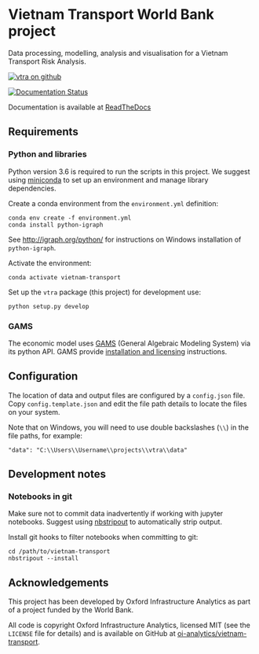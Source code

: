 # Vietnam Transport World Bank project

Data processing, modelling, analysis and visualisation for a Vietnam Transport Risk Analysis.

[![vtra on github](https://img.shields.io/badge/github-oi--analytics%2Fvietnam--transport-brightgreen.svg)](https://github.com/oi-analytics/vietnam-transport/)

[![Documentation Status](https://readthedocs.org/projects/vietnam-transport-risk-analysis/badge/?version=latest)](https://vietnam-transport-risk-analysis.readthedocs.io/en/latest/?badge=latest)


Documentation is available at
[ReadTheDocs](https://vietnam-transport-risk-analysis.readthedocs.io)


## Requirements

### Python and libraries

Python version 3.6 is required to run the scripts in this project. We suggest using
[miniconda](https://conda.io/miniconda.html) to set up an environment and manage library
dependencies.

Create a conda environment from the `environment.yml` definition:

    conda env create -f environment.yml
    conda install python-igraph

See http://igraph.org/python/ for instructions on Windows installation of `python-igraph`.

Activate the environment:

    conda activate vietnam-transport

Set up the `vtra` package (this project) for development use:

    python setup.py develop


### GAMS

The economic model uses [GAMS](https://www.gams.com/) (General Algebraic Modeling System) via
its python API. GAMS provide [installation and
licensing](https://www.gams.com/latest/docs/UG_MAIN.htm) instructions.


## Configuration

The location of data and output files are configured by a `config.json` file. Copy
`config.template.json` and edit the file path details to locate the files on your system.

Note that on Windows, you will need to use double backslashes (`\\`) in the file paths, for
example:

    "data": "C:\\Users\\Username\\projects\\vtra\\data"


## Development notes

### Notebooks in git

Make sure not to commit data inadvertently if working with jupyter notebooks. Suggest using
[nbstripout](https://github.com/kynan/nbstripout) to automatically strip output.

Install git hooks to filter notebooks when committing to git:

    cd /path/to/vietnam-transport
    nbstripout --install


## Acknowledgements

This project has been developed by Oxford Infrastructure Analytics as part of a project funded
by the World Bank.

All code is copyright Oxford Infrastructure Analytics, licensed MIT (see the `LICENSE` file for
details) and is available on GitHub at
[oi-analytics/vietnam-transport](https://github.com/oi-analytics/vietnam-transport).
